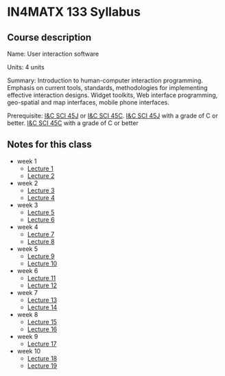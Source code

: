 # IN4MATX 133 Syllabus

## Course description

Name: User interaction software

Units: 4 units

Summary: Introduction to human-computer interaction programming. Emphasis on current tools, standards, methodologies for implementing effective interaction designs. Widget toolkits, Web interface programming, geo-spatial and map interfaces, mobile phone interfaces.

Prerequisite: [I&C SCI 45J](https://catalogue.uci.edu/search/?P=I%26C%20SCI%2045J "I&C SCI 45J") or [I&C SCI 45C](https://catalogue.uci.edu/search/?P=I%26C%20SCI%2045C "I&C SCI 45C"). [I&C SCI 45J](https://catalogue.uci.edu/search/?P=I%26C%20SCI%2045J "I&C SCI 45J") with a grade of C or better. [I&C SCI 45C](https://catalogue.uci.edu/search/?P=I%26C%20SCI%2045C "I&C SCI 45C") with a grade of C or better

## Notes for this class

- week 1
	- [Lecture 1](./week1/lecture-1.md)
	- [Lecture 2](./week1/lecture-2.md)
- week 2
	- [Lecture 3](./week2/lecture-3.md)
	- [Lecture 4](./week2/lecture-4.md)
- week 3
	- [Lecture 5](./week3/lecture-5.md)
	- [Lecture 6](./week3/lecture-6.md)
- week 4
	- [Lecture 7](./week4/lecture-7.md)
	- [Lecture 8](./week4/lecture-8.md)
- week 5
	- [Lecture 9](./week5/lecture-9.md)
	- [Lecture 10](./week5/lecture-10.md)
- week 6
    - [Lecture 11](./week6/lecture-11.md)
    - [Lecture 12](./week6/lecture-12.md)
- week 7
    - [Lecture 13](./week7/lecture-13.md)
    - [Lecture 14](./week7/lecture-14.md)
- week 8
    - [Lecture 15](./week8/lecture-15.md)
    - [Lecture 16](./week8/lecture-16.md)
- week 9
    - [Lecture 17](./week9/lecture-17.md)
- week 10
    - [Lecture 18](./week10/lecture-18.md)
    - [Lecture 19](./week10/lecture-19.md)
